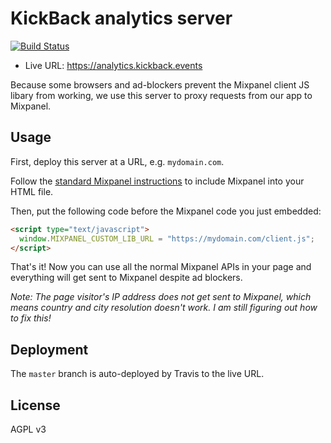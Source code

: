 # KickBack analytics server

[![Build Status](https://travis-ci.org/noblocknoparty/analytics-server.svg?branch=dev)](https://travis-ci.org/noblocknoparty/analytics-server)

* Live URL: https://analytics.kickback.events

Because some browsers and ad-blockers prevent the Mixpanel client JS libary from working,
we use this server to proxy requests from our app to Mixpanel.

## Usage

First, deploy this server at a URL, e.g. `mydomain.com`.

Follow the [standard Mixpanel instructions](https://mixpanel.com/help/reference/javascript) to
include Mixpanel into your HTML file.

Then, put the following code before the Mixpanel code you just embedded:

```html
<script type="text/javascript">
  window.MIXPANEL_CUSTOM_LIB_URL = "https://mydomain.com/client.js";
</script>
```

That's it! Now you can use all the normal Mixpanel APIs in your page and
everything will get sent to Mixpanel despite ad blockers.

_Note: The page visitor's IP address does not get sent to Mixpanel, which
means country and city resolution doesn't work. I am still figuring out how to fix this!_

## Deployment

The `master` branch is auto-deployed by Travis to the live URL.

## License

AGPL v3
